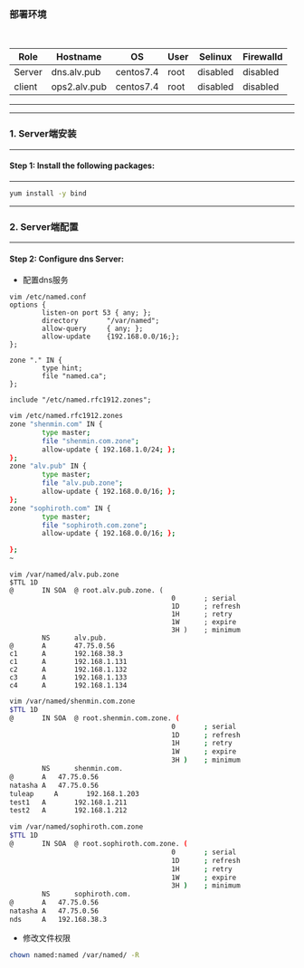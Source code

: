 ### 部署环境
<html>
<table>
    <thead>
        <th>Role</th>
        <th>Hostname</th>
        <th>OS</th>
        <th>User</th>
        <th>Selinux</th>
        <th>Firewalld</th>
    </thead>
    <tr>
        <td>Server</td>
        <td>dns.alv.pub</td>
        <td>centos7.4</td>
        <td>root</td>
        <td>disabled</td>
        <td>disabled</td>
    </tr>
    <tr>
        <td>client</td>
        <td>ops2.alv.pub</td>
        <td>centos7.4</td>
         <td>root</td>
        <td>disabled</td>
        <td>disabled</td>
    </tr>
</table>
 </html>

---

---
###  1. Server端安装
---

#### Step 1: Install the following packages:

---

```bash
yum install -y bind
```


---
###  2. Server端配置
---

#### Step 2: Configure dns Server: 

-  配置dns服务
```
vim /etc/named.conf
options {
        listen-on port 53 { any; };
        directory       "/var/named";
        allow-query     { any; };
        allow-update    {192.168.0.0/16;};
};

zone "." IN {
        type hint;
        file "named.ca";
};

include "/etc/named.rfc1912.zones";

```

```bash
vim /etc/named.rfc1912.zones
zone "shenmin.com" IN {
        type master;
        file "shenmin.com.zone";
        allow-update { 192.168.1.0/24; };
};
zone "alv.pub" IN {
        type master;
        file "alv.pub.zone";
        allow-update { 192.168.0.0/16; };
};
zone "sophiroth.com" IN {
        type master;
        file "sophiroth.com.zone";
        allow-update { 192.168.0.0/16; };

};
~  

```
```
vim /var/named/alv.pub.zone
$TTL 1D
@       IN SOA  @ root.alv.pub.zone. (
                                        0       ; serial
                                        1D      ; refresh
                                        1H      ; retry
                                        1W      ; expire
                                        3H )    ; minimum
        NS      alv.pub.
@       A       47.75.0.56
c1      A       192.168.38.3
c1      A       192.168.1.131
c2      A       192.168.1.132
c3      A       192.168.1.133
c4      A       192.168.1.134

```
```bash
vim /var/named/shenmin.com.zone
$TTL 1D
@       IN SOA  @ root.shenmin.com.zone. (
                                        0       ; serial
                                        1D      ; refresh
                                        1H      ; retry
                                        1W      ; expire
                                        3H )    ; minimum
        NS      shenmin.com.
@       A   47.75.0.56
natasha A   47.75.0.56
tuleap     A       192.168.1.203
test1   A       192.168.1.211
test2   A       192.168.1.212
```
```bash
vim /var/named/sophiroth.com.zone
$TTL 1D
@       IN SOA  @ root.sophiroth.com.zone. (
                                        0       ; serial
                                        1D      ; refresh
                                        1H      ; retry
                                        1W      ; expire
                                        3H )    ; minimum
        NS      sophiroth.com.
@       A   47.75.0.56
natasha A   47.75.0.56
nds     A   192.168.38.3
```
- 修改文件权限
```bash
chown named:named /var/named/ -R

```

